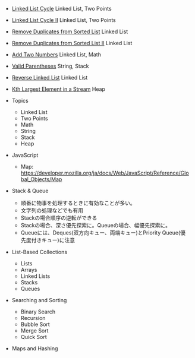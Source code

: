 - [Linked List Cycle](https://leetcode.com/problems/linked-list-cycle/) Linked List, Two Points
- [Linked List Cycle II](https://leetcode.com/problems/linked-list-cycle-ii/) Linked List, Two Points
- [Remove Duplicates from Sorted List](https://leetcode.com/problems/remove-duplicates-from-sorted-list/) Linked List
- [Remove Duplicates from Sorted List II](https://leetcode.com/problems/remove-duplicates-from-sorted-list-ii/) Linked List
- [Add Two Numbers](https://leetcode.com/problems/add-two-numbers/) Linked List, Math
- [Valid Parentheses](https://leetcode.com/problems/valid-parentheses/) String, Stack
- [Reverse Linked List](https://leetcode.com/problems/reverse-linked-list/solution/) Linked List
- [Kth Largest Element in a Stream](https://leetcode.com/problems/kth-largest-element-in-a-stream/) Heap

- Topics
  - Linked List
  - Two Points
  - Math
  - String
  - Stack
  - Heap

- JavaScript
  - Map: https://developer.mozilla.org/ja/docs/Web/JavaScript/Reference/Global_Objects/Map

- Stack & Queue
  - 順番に物事を処理するときに有効なことが多い。
  - 文字列の処理などでも有用
  - Stackの場合順序の逆転ができる
  - Stackの場合、深さ優先探索に。Queueの場合、幅優先探索に。
  - Queueには、Deques(双方向キュー、両端キュー)とPriority Queue(優先度付きキュー)に注意

- List-Based Collections
  - Lists
  - Arrays
  - Linked Lists
  - Stacks
  - Queues
- Searching and Sorting
  - Binary Search
  - Recursion
  - Bubble Sort
  - Merge Sort
  - Quick Sort
- Maps and Hashing
